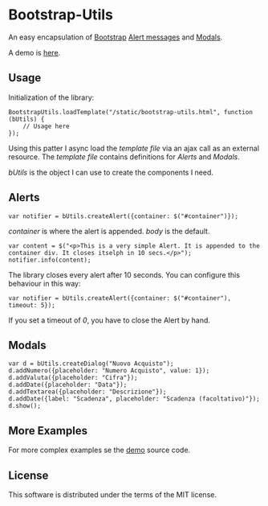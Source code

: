 # Bootstrap-Utils

An easy encapsulation of [Bootstrap](http://getbootstrap.com) [Alert messages](http://getbootstrap.com/javascript/#alerts) and [Modals](http://getbootstrap.com/javascript/#modals).

A demo is [here](http://www.lucabacchi.it/apps/bootstrap-utils).

## Usage

Initialization of the library:

    BootstrapUtils.loadTemplate("/static/bootstrap-utils.html", function (bUtils) {
        // Usage here
    });

Using this patter I async load the *template file* via an ajax call as an external resource. The *template file* contains definitions for *Alerts* and *Modals*.

*bUtils* is the object I can use to create the components I need.

## Alerts

    var notifier = bUtils.createAlert({container: $("#container")});

*container* is where the alert is appended. *body* is the default.

    var content = $("<p>This is a very simple Alert. It is appended to the container div. It closes itselph in 10 secs.</p>");
    notifier.info(content);

The library closes every alert after 10 seconds. You can configure this behaviour in this way:

    var notifier = bUtils.createAlert({container: $("#container"), timeout: 5});

If you set a timeout of *0*, you have to close the Alert by hand.

## Modals

    var d = bUtils.createDialog("Nuovo Acquisto");
    d.addNumero({placeholder: "Numero Acquisto", value: 1});
    d.addValuta({placeholder: "Cifra"});
    d.addDate({placeholder: "Data"});
    d.addTextarea({placeholder: "Descrizione"});
    d.addDate({label: "Scadenza", placeholder: "Scadenza (facoltativo)"});
    d.show();

## More Examples

For more complex examples se the [demo](http://www.lucabacchi.it/apps/bootstrap-utils) source code.

## License

This software is distributed under the terms of the MIT license.